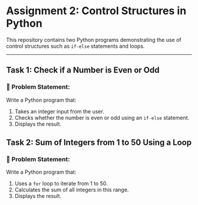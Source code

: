 # Assignment 2: Control Structures in Python

This repository contains two Python programs demonstrating the use of control structures such as `if-else` statements and loops.

---

## Task 1: Check if a Number is Even or Odd

### 📝 Problem Statement:
Write a Python program that:
1. Takes an integer input from the user.
2. Checks whether the number is even or odd using an `if-else` statement.
3. Displays the result.


## Task 2: Sum of Integers from 1 to 50 Using a Loop

### 📝 Problem Statement:
Write a Python program that:
1. Uses a `for` loop to iterate from 1 to 50.
2. Calculates the sum of all integers in this range.
3. Displays the result.
